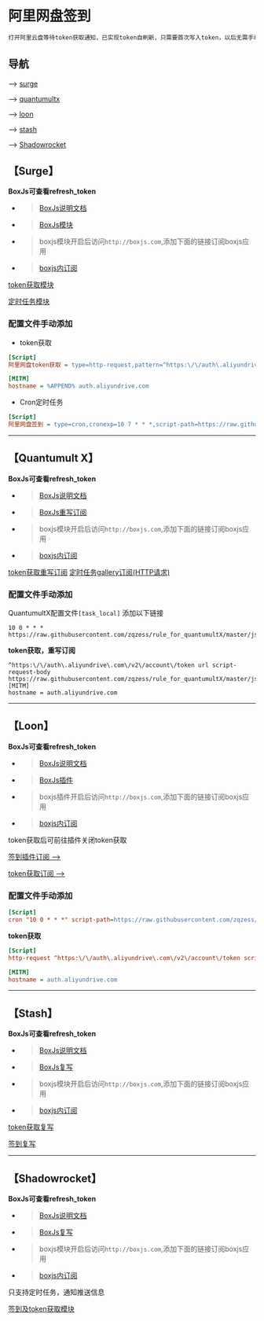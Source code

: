 # 阿里网盘签到
```ruby
打开阿里云盘等待token获取通知，已实现token自刷新，只需要首次写入token，以后无需手动刷新，boxjs选择是否关闭自动领取奖励，默认自动领取
```
## 导航
--> [surge](#surge)

--> [quantumultx](#quantumult-x)

--> [loon](#loon)

--> [stash](#stash)

--> [Shadowrocket](#shadowrocket)

【Surge】
-----------------

**BoxJs可查看refresh_token**

- > [BoxJs说明文档](https://github.com/chavyleung/boxjs-doc)
- > [BoxJs模块](https://raw.githubusercontent.com/chavyleung/scripts/master/box/rewrite/boxjs.rewrite.surge.sgmodule)
- > boxjs模块开启后访问`http://boxjs.com`,添加下面的链接订阅boxjs应用
- > [boxjs内订阅](https://raw.githubusercontent.com/zqzess/rule_for_quantumultX/master/js/Mine/boxjs.json)

[token获取模块](https://raw.githubusercontent.com/zqzess/rule_for_quantumultX/master/js/Mine/aDriveCheckIn/aDriveCheckIn_token.sgmodule)

[定时任务模块](https://raw.githubusercontent.com/zqzess/rule_for_quantumultX/master/js/Mine/aDriveCheckIn/aDriveCheckIn.sgmodule)

### 配置文件手动添加
- token获取
```ini
[Script]
阿里网盘token获取 = type=http-request,pattern=^https:\/\/auth\.aliyundrive\.com\/v2\/account\/token,requires-body=1,script-path=https://raw.githubusercontent.com/zqzess/rule_for_quantumultX/master/js/Mine/aDriveCheckIn/aDriveCheckIn.js

[MITM]
hostname = %APPEND% auth.aliyundrive.com
```
- Cron定时任务
```ini
[Script]
阿里网盘签到 = type=cron,cronexp=10 7 * * *,script-path=https://raw.githubusercontent.com/zqzess/rule_for_quantumultX/master/js/Mine/aDriveCheckIn/aDriveCheckIn.js
```

---------
【Quantumult X】
---------
**BoxJs可查看refresh_token**
 
- > [BoxJs说明文档](https://github.com/chavyleung/boxjs-doc)
- > [BoxJs重写订阅](https://raw.githubusercontent.com/chavyleung/scripts/master/box/rewrite/boxjs.rewrite.quanx.conf)
- > boxjs模块开启后访问`http://boxjs.com`,添加下面的链接订阅boxjs应用
- > [boxjs内订阅](https://raw.githubusercontent.com/zqzess/rule_for_quantumultX/master/js/Mine/boxjs.json)

[token获取重写订阅](https://raw.githubusercontent.com/zqzess/rule_for_quantumultX/master/js/Mine/aDriveCheckIn/aDriveCheckIn_token.qxrewrite)
[定时任务gallery订阅(HTTP请求)](https://raw.githubusercontent.com/zqzess/rule_for_quantumultX/master/QuantumultX/task/zqzess_taskgallery.json)
### 配置文件手动添加
QuantumultX配置文件`[task_local]`   添加以下链接
```editorconfig
10 0 * * * https://raw.githubusercontent.com/zqzess/rule_for_quantumultX/master/js/Mine/aDriveCheckIn/aDriveCheckIn.js
```
**token获取，重写订阅**
```editorconfig
^https:\/\/auth\.aliyundrive\.com\/v2\/account\/token url script-request-body https://raw.githubusercontent.com/zqzess/rule_for_quantumultX/master/js/Mine/aDriveCheckIn/aDriveCheckIn.js
[MITM]
hostname = auth.aliyundrive.com
```
---------
【Loon】
---------
**BoxJs可查看refresh_token**
- > [BoxJs说明文档](https://github.com/chavyleung/boxjs-doc)
- > [BoxJs插件](https://raw.githubusercontent.com/chavyleung/scripts/master/box/rewrite/boxjs.rewrite.loon.plugin)
- > boxjs插件开启后访问`http://boxjs.com`,添加下面的链接订阅boxjs应用
- > [boxjs内订阅](https://raw.githubusercontent.com/zqzess/rule_for_quantumultX/master/js/Mine/boxjs.json)

token获取后可前往插件关闭token获取

[签到插件订阅 -->](https://raw.githubusercontent.com/zqzess/rule_for_quantumultX/master/js/Mine/aDriveCheckIn/aDriveCheckIn.plugin)

[token获取订阅 -->](https://raw.githubusercontent.com/zqzess/rule_for_quantumultX/master/js/Mine/aDriveCheckIn/aDriveCheckIn_token.plugin)

### 配置文件手动添加
```ini
[Script]
cron "10 0 * * *" script-path=https://raw.githubusercontent.com/zqzess/rule_for_quantumultX/master/js/Mine/aDriveCheckIn/aDriveCheckIn.js, tag=阿里网盘签到

```
**token获取**
```ini
[Script]
http-request ^https:\/\/auth\.aliyundrive\.com\/v2\/account\/token script-path=https://raw.githubusercontent.com/zqzess/rule_for_quantumultX/master/js/Mine/aDriveCheckIn/aDriveCheckIn.js, requires-body=true, timeout=10, enabled=false, tag=阿里网盘token获取

[MITM]
hostname = auth.aliyundrive.com
```
---------

【Stash】
---

**BoxJs可查看refresh_token**

- > [BoxJs说明文档](https://github.com/chavyleung/boxjs-doc)
- > [BoxJs复写](https://github.com/chavyleung/scripts/raw/master/box/rewrite/boxjs.rewrite.stash.stoverride)
- > boxjs模块开启后访问`http://boxjs.com`,添加下面的链接订阅boxjs应用
- > [boxjs内订阅](https://raw.githubusercontent.com/zqzess/rule_for_quantumultX/master/js/Mine/boxjs.json)
  

[token获取复写](https://raw.githubusercontent.com/zqzess/rule_for_quantumultX/master/js/Mine/aDriveCheckIn/aDriveCheckIn_token.stoverride)

[签到复写](https://raw.githubusercontent.com/zqzess/rule_for_quantumultX/master/js/Mine/aDriveCheckIn/aDriveCheckIn.stoverride)

-----

【Shadowrocket】
---

**BoxJs可查看refresh_token**

- > [BoxJs说明文档](https://github.com/chavyleung/boxjs-doc)
- > [BoxJs复写](https://github.com/chavyleung/scripts/raw/master/box/rewrite/boxjs.rewrite.surge.sgmodule)
- > boxjs模块开启后访问`http://boxjs.com`,添加下面的链接订阅boxjs应用
- > [boxjs内订阅](https://raw.githubusercontent.com/zqzess/rule_for_quantumultX/master/js/Mine/boxjs.json)

只支持定时任务，通知推送信息

[签到及token获取模块](https://raw.githubusercontent.com/zqzess/rule_for_quantumultX/master/js/Mine/aDriveCheckIn/aDriveCheckIn.module)
